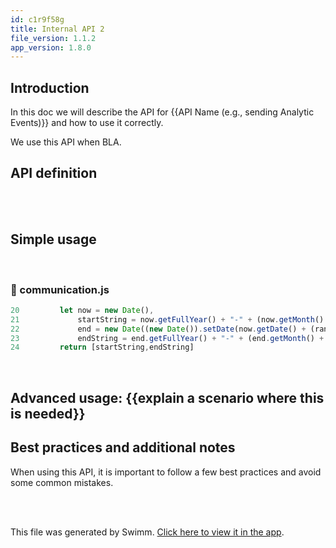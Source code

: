 ```yaml
---
id: c1r9f58g
title: Internal API 2
file_version: 1.1.2
app_version: 1.8.0
---
```


## Introduction

In this doc we will describe the API for {{API Name (e.g., sending Analytic Events)}} and how to use it correctly.

We use this API when BLA.

## API definition

<br/>



<br/>

## Simple usage

<br/>


<!-- NOTE-swimm-snippet: the lines below link your snippet to Swimm -->
### 📄 communication.js
```javascript
20         let now = new Date(),
21             startString = now.getFullYear() + "-" + (now.getMonth() + 1) + "-" + (now.getDate()),
22             end = new Date((new Date()).setDate(now.getDate() + (range || 7))),
23             endString = end.getFullYear() + "-" + (end.getMonth() + 1) + "-" + (end.getDate());
24         return [startString,endString]
```

<br/>

## Advanced usage: {{explain a scenario where this is needed}}

## Best practices and additional notes

When using this API, it is important to follow a few best practices and avoid some common mistakes.

<br/>



<br/>

This file was generated by Swimm. [Click here to view it in the app](https://swimm-web-app.web.app/repos/ls4DA2fLasmQuEbT4ipw/docs/c1r9f58g).
